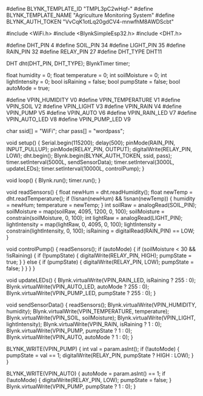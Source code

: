 #define BLYNK_TEMPLATE_ID "TMPL3pC2wHqf-"
#define BLYNK_TEMPLATE_NAME "Agriculture Monitoring System"
#define BLYNK_AUTH_TOKEN "VvCqK1otLq20gdCV4-mnwfhM8AWDScbt"

#include <WiFi.h>
#include <BlynkSimpleEsp32.h>
#include <DHT.h>

#define DHT_PIN 4
#define SOIL_PIN 34
#define LIGHT_PIN 35
#define RAIN_PIN 32
#define RELAY_PIN 27
#define DHT_TYPE DHT11

DHT dht(DHT_PIN, DHT_TYPE);
BlynkTimer timer;

float humidity = 0;
float temperature = 0;
int soilMoisture = 0;
int lightIntensity = 0;
bool isRaining = false;
bool pumpState = false;
bool autoMode = true;

#define VPIN_HUMIDITY V0
#define VPIN_TEMPERATURE V1
#define VPIN_SOIL V2
#define VPIN_LIGHT V3
#define VPIN_RAIN V4
#define VPIN_PUMP V5
#define VPIN_AUTO V6
#define VPIN_RAIN_LED V7
#define VPIN_AUTO_LED V8
#define VPIN_PUMP_LED V9

char ssid[] = "WiFi";
char pass[] = "wordpass";

void setup() {
  Serial.begin(115200);
  delay(500);
  pinMode(RAIN_PIN, INPUT_PULLUP);
  pinMode(RELAY_PIN, OUTPUT);
  digitalWrite(RELAY_PIN, LOW);
  dht.begin();
  Blynk.begin(BLYNK_AUTH_TOKEN, ssid, pass);
  timer.setInterval(5000L, sendSensorData);
  timer.setInterval(3000L, updateLEDs);
  timer.setInterval(10000L, controlPump);
}

void loop() {
  Blynk.run();
  timer.run();
}

void readSensors() {
  float newHum = dht.readHumidity();
  float newTemp = dht.readTemperature();
  if (!isnan(newHum) && !isnan(newTemp)) {
    humidity = newHum;
    temperature = newTemp;
  }
  int soilRaw = analogRead(SOIL_PIN);
  soilMoisture = map(soilRaw, 4095, 1200, 0, 100);
  soilMoisture = constrain(soilMoisture, 0, 100);
  int lightRaw = analogRead(LIGHT_PIN);
  lightIntensity = map(lightRaw, 0, 4095, 0, 100);
  lightIntensity = constrain(lightIntensity, 0, 100);
  isRaining = digitalRead(RAIN_PIN) == LOW;
}

void controlPump() {
  readSensors();
  if (autoMode) {
    if (soilMoisture < 30 && !isRaining) {
      if (!pumpState) {
        digitalWrite(RELAY_PIN, HIGH);
        pumpState = true;
      }
    } else {
      if (pumpState) {
        digitalWrite(RELAY_PIN, LOW);
        pumpState = false;
      }
    }
  }
}

void updateLEDs() {
  Blynk.virtualWrite(VPIN_RAIN_LED, isRaining ? 255 : 0);
  Blynk.virtualWrite(VPIN_AUTO_LED, autoMode ? 255 : 0);
  Blynk.virtualWrite(VPIN_PUMP_LED, pumpState ? 255 : 0);
}

void sendSensorData() {
  readSensors();
  Blynk.virtualWrite(VPIN_HUMIDITY, humidity);
  Blynk.virtualWrite(VPIN_TEMPERATURE, temperature);
  Blynk.virtualWrite(VPIN_SOIL, soilMoisture);
  Blynk.virtualWrite(VPIN_LIGHT, lightIntensity);
  Blynk.virtualWrite(VPIN_RAIN, isRaining ? 1 : 0);
  Blynk.virtualWrite(VPIN_PUMP, pumpState ? 1 : 0);
  Blynk.virtualWrite(VPIN_AUTO, autoMode ? 1 : 0);
}

BLYNK_WRITE(VPIN_PUMP) {
  int val = param.asInt();
  if (!autoMode) {
    pumpState = val == 1;
    digitalWrite(RELAY_PIN, pumpState ? HIGH : LOW);
  }
}

BLYNK_WRITE(VPIN_AUTO) {
  autoMode = param.asInt() == 1;
  if (!autoMode) {
    digitalWrite(RELAY_PIN, LOW);
    pumpState = false;
  }
  Blynk.virtualWrite(VPIN_PUMP, pumpState ? 1 : 0);
}

